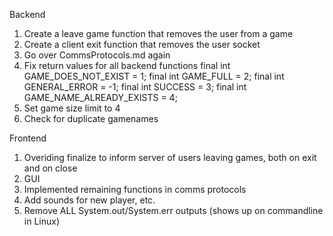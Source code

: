 Backend

1. Create a leave game function that removes the user from a game
2. Create a client exit function that removes the user socket
3. Go over CommsProtocols.md again
4. Fix return values for all backend functions
        final int GAME_DOES_NOT_EXIST = 1;
        final int GAME_FULL = 2;
        final int GENERAL_ERROR = -1;
        final int SUCCESS = 3;
        final int GAME_NAME_ALREADY_EXISTS = 4;
5. Set game size limit to 4
6. Check for duplicate gamenames


Frontend

1. Overiding finalize to inform server of users leaving games, both on exit and on close
2. GUI
3. Implemented remaining functions in comms protocols
4. Add sounds for new player, etc.
5. Remove ALL System.out/System.err outputs (shows up on commandline in Linux)